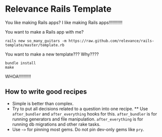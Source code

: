# Relevance Rails Template

You like making Rails apps? I like making Rails apps!!!!!!!!!!!

You want to make a Rails app with me?

    rails new so_many_guitars -m https://raw.github.com/relevance/rails-template/master/template.rb
    
You want to make a new template??? Why????

    bundle install
    make
    
WHOA!!!!!!!!!!

## How to write good recipes

* Simple is better than complex.
* Try to put all decisions related to a question into one recipe.
** Use `after_bundler` and `after_everything` hooks for this. `after_bundler` is for running generators and file manipulation. `after_everything` is for running db migrations and other rake tasks.
* Use `~>` for pinning most gems. Do not pin dev-only gems like `pry`.
